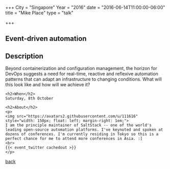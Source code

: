 +++
City = "Singapore"
Year = "2016"
date = "2016-06-14T11:00:00-06:00"
title = "Mike Place"
type = "talk"

+++

<div class="span-15">
  <div class="span-15 last">
    <h2>Event-driven automation</h2>
    <h2>Description</h2>
    <p>
    Beyond containerization and configuration management, the horizon for DevOps suggests a need for real-time, reactive and reflexive automation patterns that can adapt an infrastructure to changing conditions. What will this look like and how will we achieve it?   </p>

    <h2>When</h2>
    Saturday, 8th October

    <h2>About</h2>
    <p>
    <img src="https://avatars2.githubusercontent.com/u/111616" style="width: 150px; float: left; margin-right: 1em;">
    I am the principle maintainer of SaltStack -- one of the world's leading open-source automation platforms. I've keynoted and spoken at dozens of conferences. I'm currently residing in Tokyo so this is a perfect chance for me to attend more conferences in Asia. :]
    <br>
    {{< event_twitter cachedout >}}
    </p>
  </div>
  <a href="/events/2016-singapore/proposals/">back</a>
</div>
